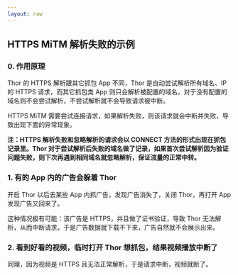 ```yaml
---
layout: raw
---
```


## HTTPS MiTM 解析失败的示例

### 0. 作用原理

Thor 的 HTTPS 解析跟其它抓包 App 不同，Thor 是自动尝试解析所有域名、IP 的 HTTPS 请求，而其它抓包类 App 则只会解析被配置的域名，对于没有配置的域名则不会尝试解析，不尝试解析就不会导致请求被中断。

HTTPS MiTM 需要尝试连接请求，如果解析失败，则该请求就会中断并失败，导致出现下面的异常现象。


**注：HTTPS 解析失败和忽略解析的请求会以 CONNECT 方法的形式出现在抓包记录里。Thor 对于尝试解析后失败的域名做了记录，如果首次尝试解析因为验证问题失败，则下次再遇到相同域名就忽略解析，保证流量的正常中转。**


### 1. 有的 App 内的广告会躲着 Thor

开启 Thor 以后去某些 App 内抓广告，发现广告消失了，关闭 Thor，再打开 App 发现广告又回来了。

这种情况极有可能：该广告是 HTTPS，并且做了证书验证，导致 Thor 无法解析，从而中断请求，于是广告数据就下载不下来，广告自然就不会展示出来。


### 2. 看到好看的视频，临时打开 Thor 想抓包，结果视频播放中断了

同理，因为视频是 HTTPS 且无法正常解析，于是请求中断，视频就断了。